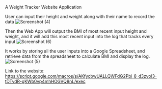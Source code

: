 A Weight Tracker Website Application

User can input their height and weight along with their name to record the data
![Screenshot (4)](https://user-images.githubusercontent.com/70000660/93655307-666e2200-f9d7-11ea-8283-8f536d1c8210.png)

Then the Web App will output the BMI of most recent input height and weight, and it will add this most recent input into the log that tracks every input
![Screenshot (6)](https://user-images.githubusercontent.com/70000660/93655309-6706b880-f9d7-11ea-95e1-7db34af49864.png)

It works by storing all the user inputs into a Google Spreadsheet, and retrieve data from the spreadsheet to calculate BMI and display the log.
![Screenshot (5)](https://user-images.githubusercontent.com/70000660/93655308-6706b880-f9d7-11ea-8d87-7a4f0d48f99f.png)


Link to the website: https://script.google.com/macros/s/AKfycbwUALLQWFdG2Pbi_8_d3zvol3-tDTvdR-gKWb0vp4mhHOGVQ8nL/exec
